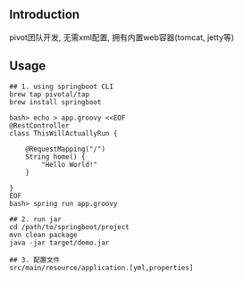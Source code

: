 ## Introduction
pivot团队开发, 无需xml配置, 拥有内置web容器(tomcat, jetty等)
## Usage
```
## 1. using springboot CLI
brew tap pivotal/tap
brew install springboot

bash> echo > app.groovy <<EOF
@RestController
class ThisWillActuallyRun {

    @RequestMapping("/")
    String home() {
        "Hello World!"
    }

}
EOF
bash> spring run app.groovy

## 2. run jar
cd /path/to/springboot/project
mvn clean package 
java -jar target/demo.jar

## 3. 配置文件
src/main/resource/application.[yml,properties]
```
